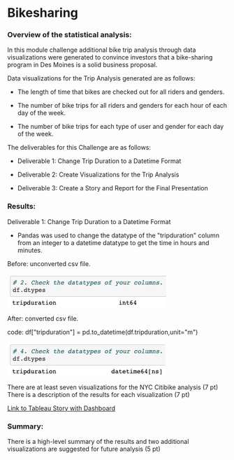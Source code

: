 # Bikesharing

### Overview of the statistical analysis:

In this module challenge additional bike trip analysis through data visualizations were generated to convince investors that a bike-sharing program in Des Moines is a solid business proposal. 

Data visualizations for the Trip Analysis generated are as follows:

- The length of time that bikes are checked out for all riders and genders.

- The number of bike trips for all riders and genders for each hour of each day of the week.

- The number of bike trips for each type of user and gender for each day of the week.

The deliverables for this Challenge are as follows:

- Deliverable 1: Change Trip Duration to a Datetime Format

- Deliverable 2: Create Visualizations for the Trip Analysis

- Deliverable 3: Create a Story and Report for the Final Presentation


### Results:

Deliverable 1: Change Trip Duration to a Datetime Format

- Pandas was used to change the datatype of the "tripduration" column from an integer to a datetime datatype to get the time in hours and minutes.

Before: unconverted csv file.

![](./pictures/pic.png)

After: converted csv file.

code: df["tripduration"] = pd.to_datetime(df.tripduration,unit="m")

![](./pictures/pic2.png)






There are at least seven visualizations for the NYC Citibike analysis (7 pt)
There is a description of the results for each visualization (7 pt)

[Link to Tableau Story with Dashboard](https://public.tableau.com/views/NYCCitibikeAnalysisStory/NYCCitibikeAnalysisStory?:language=en&:display_count=y&:origin=viz_share_link)

### Summary:

There is a high-level summary of the results and two additional visualizations are suggested for future analysis (5 pt)
